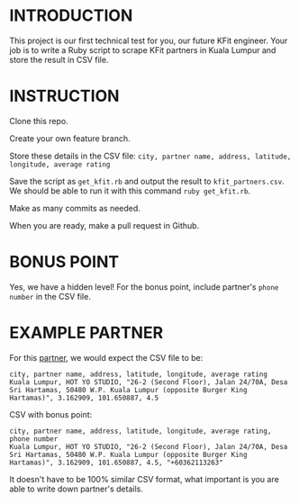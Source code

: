 # INTRODUCTION
This project is our first technical test for you, our future KFit engineer.
Your job is to write a Ruby script to scrape KFit partners in Kuala Lumpur and store the result in CSV file.

# INSTRUCTION
Clone this repo.

Create your own feature branch.

Store these details in the CSV file:
`city, partner name, address, latitude, longitude, average rating`

Save the script as `get_kfit.rb` and output the result to `kfit_partners.csv`. We should be able to run it with this command `ruby get_kfit.rb`. 

Make as many commits as needed.

When you are ready, make a pull request in Github.

# BONUS POINT
Yes, we have a hidden level! For the bonus point, include partner's `phone number` in the CSV file.

# EXAMPLE PARTNER

For this [partner](https://access.kfit.com/partners/517?city=kuala-lumpur), we would expect the CSV file to be:

```
city, partner name, address, latitude, longitude, average rating
Kuala Lumpur, HOT YO STUDIO, "26-2 (Second Floor), Jalan 24/70A, Desa Sri Hartamas, 50480 W.P. Kuala Lumpur (opposite Burger King Hartamas)", 3.162909, 101.650887, 4.5
```

CSV with bonus point:
```
city, partner name, address, latitude, longitude, average rating, phone number
Kuala Lumpur, HOT YO STUDIO, "26-2 (Second Floor), Jalan 24/70A, Desa Sri Hartamas, 50480 W.P. Kuala Lumpur (opposite Burger King Hartamas)", 3.162909, 101.650887, 4.5, "+60362113263"
```

It doesn't have to be 100% similar CSV format, what important is you are able to write down partner's details.
